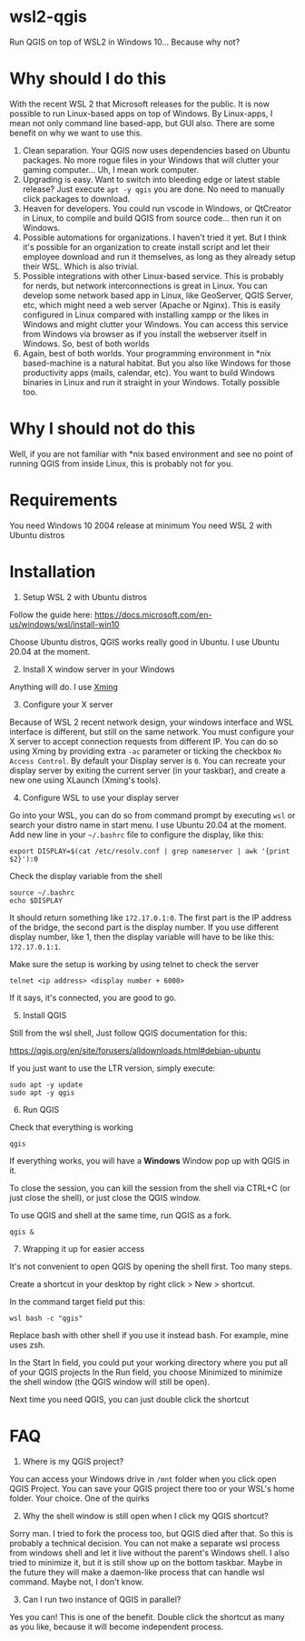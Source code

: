 # wsl2-qgis

Run QGIS on top of WSL2 in Windows 10...
Because why not?

# Why should I do this

With the recent WSL 2 that Microsoft releases for the public. It is now possible to run Linux-based apps on top of Windows. 
By Linux-apps, I mean not only command line based-app, but GUI also. There are some benefit on why we want to use this.

1. Clean separation. Your QGIS now uses dependencies based on Ubuntu packages. No more rogue files in your Windows that will clutter your gaming computer... 
   Uh, I mean work computer.
2. Upgrading is easy. Want to switch into bleeding edge or latest stable release? Just execute `apt -y qgis` you are done. 
   No need to manually click packages to download.
3. Heaven for developers. You could run vscode in Windows, or QtCreator in Linux, to compile and build QGIS from source code... then run it on Windows.
4. Possible automations for organizations. I haven't tried it yet. But I think it's possible for an organization to create install script and 
   let their employee download and run it themselves, as long as they already setup their WSL. Which is also trivial.
5. Possible integrations with other Linux-based service. This is probably for nerds, but network interconnections is great in Linux. 
   You can develop some network based app in Linux, like GeoServer, QGIS Server, etc, which might need a web server (Apache or Nginx).
   This is easily configured in Linux compared with installing xampp or the likes in Windows and might clutter your Windows.
   You can access this service from Windows via browser as if you install the webserver itself in Windows.
   So, best of both worlds
6. Again, best of both worlds. Your programming environment in *nix based-machine is a natural habitat. 
   But you also like Windows for those productivity apps (mails, calendar, etc). 
   You want to build Windows binaries in Linux and run it straight in your Windows. Totally possible too.
   
# Why I should not do this

Well, if you are not familiar with *nix based environment and see no point of running QGIS from inside Linux, this is probably not for you.


# Requirements

You need Windows 10 2004 release at minimum
You need WSL 2 with Ubuntu distros

# Installation

1. Setup WSL 2 with Ubuntu distros

Follow the guide here:
https://docs.microsoft.com/en-us/windows/wsl/install-win10

Choose Ubuntu distros, QGIS works really good in Ubuntu.
I use Ubuntu 20.04 at the moment.

2. Install X window server in your Windows

Anything will do. I use [Xming](http://www.straightrunning.com/XmingNotes/)

3. Configure your X server

Because of WSL 2 recent network design, your windows interface and WSL interface is different, but still on the same network.
You must configure your X server to accept connection requests from different IP.
You can do so using Xming by providing extra `-ac` parameter or ticking the checkbox `No Access Control`.
By default your Display server is `0`. You can recreate your display server by exiting the current server (in your taskbar), 
and create a new one using XLaunch (Xming's tools).

4. Configure WSL to use your display server

Go into your WSL, you can do so from command prompt by executing `wsl` or search your distro name in start menu. I use Ubuntu 20.04 at the moment.
Add new line in your `~/.bashrc` file to configure the display, like this:

```shell-script
export DISPLAY=$(cat /etc/resolv.conf | grep nameserver | awk '{print $2}'):0
```

Check the display variable from the shell

```shell-script
source ~/.bashrc
echo $DISPLAY
```

It should return something like `172.17.0.1:0`. The first part is the IP address of the bridge, the second part is the display number.
If you use different display number, like 1, then the display variable will have to be like this: `172.17.0.1:1`.

Make sure the setup is working by using telnet to check the server

```shell-script
telnet <ip address> <display number + 6000>
```

If it says, it's connected, you are good to go.

5. Install QGIS

Still from the wsl shell,
Just follow QGIS documentation for this:

https://qgis.org/en/site/forusers/alldownloads.html#debian-ubuntu

If you just want to use the LTR version, simply execute:

```shell-script
sudo apt -y update
sudo apt -y qgis
```

6. Run QGIS

Check that everything is working

```shell-script
qgis
```

If everything works, you will have a **Windows** Window pop up with QGIS in it.

To close the session, you can kill the session from the shell via CTRL+C (or just close the shell), or just close the QGIS window.

To use QGIS and shell at the same time, run QGIS as a fork.

```shell-script
qgis &
```

7. Wrapping it up for easier access

It's not convenient to open QGIS by opening the shell first. Too many steps.

Create a shortcut in your desktop by right click > New > shortcut.

In the command target field put this:

```shell-script
wsl bash -c "qgis"
```

Replace bash with other shell if you use it instead bash. For example, mine uses zsh.

In the Start In field, you could put your working directory where you put all of your QGIS projects
In the Run field, you choose Minimized to minimize the shell window (the QGIS window will still be open).

Next time you need QGIS, you can just double click the shortcut

# FAQ

1. Where is my QGIS project?

You can access your Windows drive in `/mnt` folder when you click open QGIS Project.
You can save your QGIS project there too or your WSL's home folder. Your choice.
One of the quirks

2. Why the shell window is still open when I click my QGIS shortcut?

Sorry man. I tried to fork the process too, but QGIS died after that. So this is probably a technical decision.
You can not make a separate wsl process from windows shell and let it live without the parent's Windows shell.
I also tried to minimize it, but it is still show up on the bottom taskbar.
Maybe in the future they will make a daemon-like process that can handle wsl command.
Maybe not, I don't know.

3. Can I run two instance of QGIS in parallel?

Yes you can! This is one of the benefit.
Double click the shortcut as many as you like, because it will become independent process.

